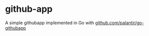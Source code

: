 # github-app

A simple githubapp implemented in Go with [github.com/palantir/go-githubapp](https://github.com/palantir/go-githubapp)

